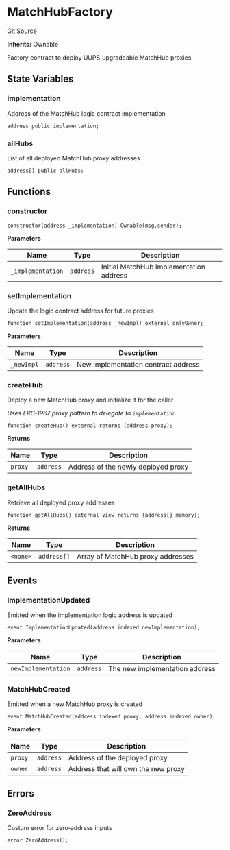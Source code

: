 # MatchHubFactory
[Git Source](https://github.com/ChilizTV/smart-contracts/blob/5df5cfe0612ac659a912e036eb003da070811361/src/matchhub/MatchHubFactory.sol)

**Inherits:**
Ownable

Factory contract to deploy UUPS‑upgradeable MatchHub proxies


## State Variables
### implementation
Address of the MatchHub logic contract implementation


```solidity
address public implementation;
```


### allHubs
List of all deployed MatchHub proxy addresses


```solidity
address[] public allHubs;
```


## Functions
### constructor


```solidity
constructor(address _implementation) Ownable(msg.sender);
```
**Parameters**

|Name|Type|Description|
|----|----|-----------|
|`_implementation`|`address`|Initial MatchHub implementation address|


### setImplementation

Update the logic contract address for future proxies


```solidity
function setImplementation(address _newImpl) external onlyOwner;
```
**Parameters**

|Name|Type|Description|
|----|----|-----------|
|`_newImpl`|`address`|New implementation contract address|


### createHub

Deploy a new MatchHub proxy and initialize it for the caller

*Uses ERC‑1967 proxy pattern to delegate to `implementation`*


```solidity
function createHub() external returns (address proxy);
```
**Returns**

|Name|Type|Description|
|----|----|-----------|
|`proxy`|`address`|Address of the newly deployed proxy|


### getAllHubs

Retrieve all deployed proxy addresses


```solidity
function getAllHubs() external view returns (address[] memory);
```
**Returns**

|Name|Type|Description|
|----|----|-----------|
|`<none>`|`address[]`|Array of MatchHub proxy addresses|


## Events
### ImplementationUpdated
Emitted when the implementation logic address is updated


```solidity
event ImplementationUpdated(address indexed newImplementation);
```

**Parameters**

|Name|Type|Description|
|----|----|-----------|
|`newImplementation`|`address`|The new implementation address|

### MatchHubCreated
Emitted when a new MatchHub proxy is created


```solidity
event MatchHubCreated(address indexed proxy, address indexed owner);
```

**Parameters**

|Name|Type|Description|
|----|----|-----------|
|`proxy`|`address`|Address of the deployed proxy|
|`owner`|`address`|Address that will own the new proxy|

## Errors
### ZeroAddress
Custom error for zero‑address inputs


```solidity
error ZeroAddress();
```


